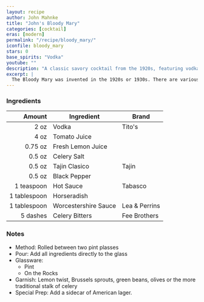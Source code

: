 ```yaml
---
layout: recipe
author: John Mahnke
title: "John's Bloody Mary"
categories: [cocktail]
eras: [modern]
permalink: "/recipe/bloody_mary/"
iconfile: bloody_mary
stars: 0
base_spirits: "Vodka"
youtube: ""
description: "A classic savory cocktail from the 1920s, featuring vodka and tomato juice with a complex blend of spices."
excerpt: |
  The Bloody Mary was invented in the 1920s or 1930s. There are various theories as to the origin of the drink and its name. It has many variants, most notably the Red Snapper, Bloody Maria (made with tequila blanco), and the Virgin Mary.
---
```


### Ingredients

|       Amount | Ingredient           | Brand         |
| -----------: | -------------------- | ------------- |
|         2 oz | Vodka                | Tito's        |
|         4 oz | Tomato Juice         |
|      0.75 oz | Fresh Lemon Juice    |
|       0.5 oz | Celery Salt          |
|       0.5 oz | Tajin Clasico        | Tajin         |
|       0.5 oz | Black Pepper         |
|   1 teaspoon | Hot Sauce            | Tabasco       |
| 1 tablespoon | Horseradish          |
| 1 tablespoon | Worcestershire Sauce | Lea & Perrins |
|     5 dashes | Celery Bitters       | Fee Brothers  |

### Notes

- Method: Rolled between two pint plasses
- Pour: Add all ingredients directly to the glass
- Glassware:
  - Pint
  - On the Rocks
- Garnish: Lemon twist, Brussels sprouts, green beans, olives or the more traditional stalk of celery
- Special Prep: Add a sidecar of American lager.

